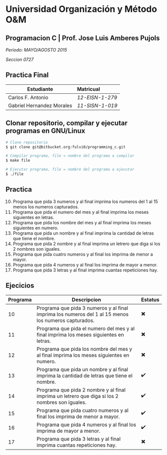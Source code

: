 # Universidad Organización y Método O&M

## Programacion C | Prof. Jose Luis Amberes Pujols

*Periodo: MAYO/AGOSTO 2015*

*Seccion 0727*

##  Practica Final

| Estudiante | Matricual |
|------------|:-----------|
|Carlos F. Antonio | *12-EISN-1-279* |
|Gabriel Hernandez Morales|*11-SISN-1-019*|

## Clonar repositorio, compilar y ejecutar programas en GNU/Linux
```bash
# Clone repositorio
$ git clone git@bitbucket.org:fulvi0/programming_c.git

# Compilar programa, file = nombre del programa a compilar
$ make file

# Ejecutar programa, file = nombre del programa a ejecutar
$ ./file
```

## Practica

10. Programa que pida 3 numeros y al final imprima los numeros del 1 al 15 menos los numeros capturados.
11. Programa que pida el numero del mes y al final imprima los meses siguientes en letras.
12. Programa que pida los nombre del mes y al final imprima los meses siguientes en numero.
13. Programa que pida un nombre y al final imprima la cantidad de letras que tiene el nombre.
14. Programa que pida 2 nombre y al final imprima un letrero que diga si los 2 nombres son iguales.
15. Programa que pida cuatro numeros y al final los imprima de menor a mayor.
16. Programa que pida 4 numeros y al final los imprima  de mayor a menor.
17. Programa que pida 3 letras y al final imprima cuantas repeticiones hay.

## Ejecicios

| Programa | Descripcion | Estatus |
|----------|-------------|---------|
| 10 | Programa que pida 3 numeros y al final imprima los numeros del 1 al 15 menos los numeros capturados. | :heavy_multiplication_x: |
| 11 | Programa que pida el numero del mes y al final imprima los meses siguientes en letras. | :heavy_multiplication_x: |
| 12 | Programa que pida los nombre del mes y al final imprima los meses siguientes en numero. | :heavy_multiplication_x: |
| 13 | Programa que pida un nombre y al final imprima la cantidad de letras que tiene el nombre. | :heavy_check_mark: |
| 14 | Programa que pida 2 nombre y al final imprima un letrero que diga si los 2 nombres son iguales. | :heavy_check_mark: |
| 15 | Programa que pida cuatro numeros y al final los imprima de menor a mayor. | :heavy_check_mark: |
| 16 | Programa que pida 4 numeros y al final los imprima  de mayor a menor. | :heavy_check_mark: |
| 17 | Programa que pida 3 letras y al final imprima cuantas repeticiones hay. | :heavy_multiplication_x: |

